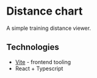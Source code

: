 # Distance chart

A simple training distance viewer.

## Technologies
+ [Vite](https://vitejs.dev/) - frontend tooling
+ React + Typescript


